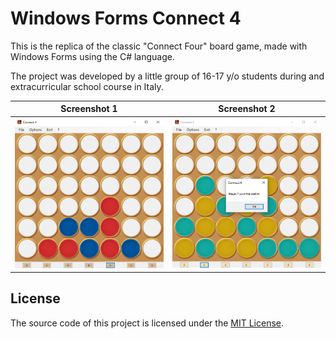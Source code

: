# Windows Forms Connect 4

This is the replica of the classic "Connect Four" board game, made with Windows Forms using the C# language.

The project was developed by a little group of 16-17 y/o students during and extracurricular school course in Italy.

Screenshot 1               |  Screenshot 2
:-------------------------:|:-------------------------:
![](screenshot1.png)       |  ![](screenshot2.png)


## License

The source code of this project is licensed under the [MIT License](https://choosealicense.com/licenses/mit/).